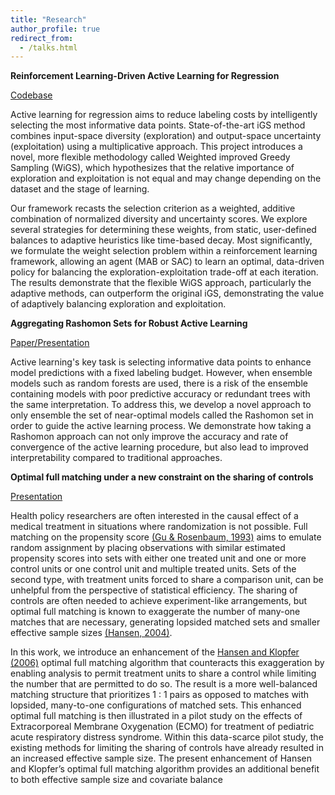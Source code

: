 ```yaml
---
title: "Research"
author_profile: true
redirect_from:
  - /talks.html
---
```


**Reinforcement Learning-Driven Active Learning for Regression** 

[Codebase](https://github.com/thatswhatsimonsaid/WeightedGreedySampling)

Active learning for regression aims to reduce labeling costs by intelligently selecting the most informative data points. State-of-the-art iGS method combines input-space diversity (exploration) and output-space uncertainty (exploitation) using a multiplicative approach. This project introduces a novel, more flexible methodology called Weighted improved Greedy Sampling (WiGS), which hypothesizes that the relative importance of exploration and exploitation is not equal and may change depending on the dataset and the stage of learning.

Our framework recasts the selection criterion as a weighted, additive combination of normalized diversity and uncertainty scores. We explore several strategies for determining these weights, from static, user-defined balances to adaptive heuristics like time-based decay. Most significantly, we formulate the weight selection problem within a reinforcement learning framework, allowing an agent (MAB or SAC) to learn an optimal, data-driven policy for balancing the exploration-exploitation trade-off at each iteration. The results demonstrate that the flexible WiGS approach, particularly the adaptive methods, can outperform the original iGS, demonstrating the value of adaptively balancing exploration and exploitation.

**Aggregating Rashomon Sets for Robust Active Learning** 

[Paper/Presentation](https://neurips.cc/virtual/2024/98966)

Active learning's key task is selecting informative data points to enhance model predictions with a fixed labeling budget. However, when ensemble models such as random forests are used, there is a risk of the ensemble containing models with poor predictive accuracy or redundant trees with the same interpretation. To address this, we develop a novel approach to only ensemble the set of near-optimal models called the Rashomon set in order to guide the active learning process. We demonstrate how taking a Rashomon approach can not only improve the accuracy and rate of convergence of the active learning procedure, but also lead to improved interpretability compared to traditional approaches.

**Optimal full matching under a new constraint on the sharing of controls**

[Presentation](https://github.com/thatswhatsimonsaid/SimonDNguyen.github.io/blob/master/files/ICHPS_Presentation.pdf)

Health policy researchers are often interested in the causal effect of a medical
treatment in situations where randomization is not possible. Full matching on the
propensity score [(Gu & Rosenbaum, 1993)](https://www.tandfonline.com/doi/abs/10.1080/10618600.1993.10474623) aims to emulate random assignment by
placing observations with similar estimated propensity scores into sets with either one
treated unit and one or more control units or one control unit and multiple treated
units. Sets of the second type, with treatment units forced to share a comparison unit,
can be unhelpful from the perspective of statistical efficiency. The sharing of controls
are often needed to achieve experiment-like arrangements, but optimal full matching is
known to exaggerate the number of many-one matches that are necessary, generating
lopsided matched sets and smaller effective sample sizes [(Hansen, 2004)](https://www.tandfonline.com/doi/abs/10.1198/016214504000000647).

In this work, we introduce an enhancement of the [Hansen and Klopfer (2006)](https://www.tandfonline.com/doi/abs/10.1198/106186006X137047) optimal
full matching algorithm that counteracts this exaggeration by enabling analysis to
permit treatment units to share a control while limiting the number that are permitted
to do so. The result is a more well-balanced matching structure that prioritizes 1 : 1
pairs as opposed to matches with lopsided, many-to-one configurations of matched sets.
This enhanced optimal full matching is then illustrated in a pilot study on the effects of
Extracorporeal Membrane Oxygenation (ECMO) for treatment of pediatric acute
respiratory distress syndrome. Within this data-scarce pilot study, the existing methods
for limiting the sharing of controls have already resulted in an increased effective sample
size. The present enhancement of Hansen and Klopfer’s optimal full matching algorithm
provides an additional benefit to both effective sample size and covariate balance
